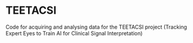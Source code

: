 # TEETACSI
Code for acquiring and analysing data for the TEETACSI project (Tracking Expert Eyes to Train AI for Clinical Signal Interpretation)
